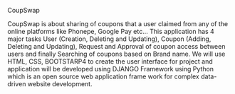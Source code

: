 CoupSwap

CoupSwap is about sharing of coupons that a user claimed from any of the online platforms like Phonepe, Google Pay etc... This application has 4 major tasks User (Creation, Deleting and Updating), Coupon (Adding, Deleting and Updating), Request and Approval of coupon access between users and finally Searching of coupons based on Brand name. We will use HTML, CSS, BOOTSTARP4 to create the user interface for project and application will be developed using DJANGO Framework using Python which is an open source web application frame work for complex data-driven website development.
